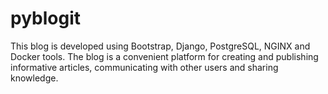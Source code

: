 # pyblogit
This blog is developed using Bootstrap, Django, PostgreSQL, NGINX and Docker tools. The blog is a convenient platform for creating and publishing informative articles, communicating with other users and sharing knowledge.
